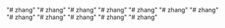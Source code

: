 "# zhang" 
"# zhang" 
"# zhang" 
"# zhang" 
"# zhang" 
"# zhang" 
"# zhang" 
"# zhang" 
"# zhang" 
"# zhang" 
"# zhang" 
"# zhang" 
